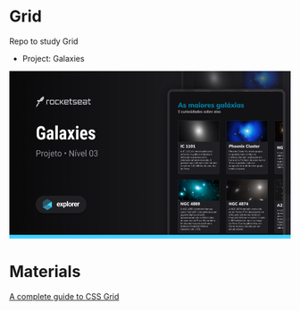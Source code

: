 # Grid

Repo to study Grid

- Project: Galaxies


<img height="300" weight="560" src="./assets/galaxies_cover.png">

# Materials

[A complete guide to CSS Grid](https://css-tricks.com/snippets/css/complete-guide-grid/)

